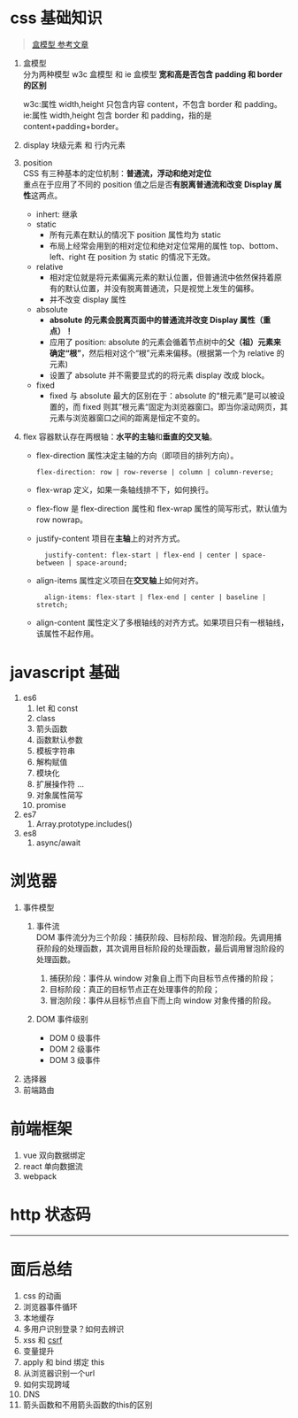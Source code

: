 # css 基础知识

> [盒模型 参考文章](https://www.cnblogs.com/coffeedeveloper/p/3145790.html)

1. 盒模型  
   分为两种模型 w3c 盒模型 和 ie 盒模型 **宽和高是否包含 padding 和 border 的区别**

   w3c:属性 width,height 只包含内容 content，不包含 border 和 padding。  
   ie:属性 width,height 包含 border 和 padding，指的是 content+padding+border。

2. display 块级元素 和 行内元素
3. position  
   CSS 有三种基本的定位机制：**普通流，浮动和绝对定位**  
   重点在于应用了不同的 position 值之后是否**有脱离普通流和改变 Display 属性**这两点。

   - inhert: 继承
   - static
     - 所有元素在默认的情况下 position 属性均为 static
     - 布局上经常会用到的相对定位和绝对定位常用的属性 top、bottom、left、right 在 position 为 static 的情况下无效。
   - relative
     - 相对定位就是将元素偏离元素的默认位置，但普通流中依然保持着原有的默认位置，并没有脱离普通流，只是视觉上发生的偏移。
     - 并不改变 display 属性
   - absolute
     - **absolute 的元素会脱离页面中的普通流并改变 Display 属性（重点）！**
     - 应用了 position: absolute 的元素会循着节点树中的**父（祖）元素来确定“根”**，然后相对这个“根”元素来偏移。(根据第一个为 relative 的元素)
     - 设置了 absolute 并不需要显式的的将元素 display 改成 block。
   - fixed
     - fixed 与 absolute 最大的区别在于：absolute 的“根元素”是可以被设置的，而 fixed 则其”根元素“固定为浏览器窗口。即当你滚动网页，其元素与浏览器窗口之间的距离是恒定不变的。

4. flex
   容器默认存在两根轴：**水平的主轴**和**垂直的交叉轴**。

   - flex-direction 属性决定主轴的方向（即项目的排列方向）。

     ```
     flex-direction: row | row-reverse | column | column-reverse;
     ```

   - flex-wrap 定义，如果一条轴线排不下，如何换行。
   - flex-flow 是 flex-direction 属性和 flex-wrap 属性的简写形式，默认值为 row nowrap。
   - justify-content 项目在**主轴**上的对齐方式。

     ```
       justify-content: flex-start | flex-end | center | space-between | space-around;
     ```

   - align-items 属性定义项目在**交叉轴**上如何对齐。

     ```
       align-items: flex-start | flex-end | center | baseline | stretch;
     ```

   - align-content 属性定义了多根轴线的对齐方式。如果项目只有一根轴线，该属性不起作用。

# javascript 基础

1. es6
   1. let 和 const
   2. class
   3. 箭头函数
   4. 函数默认参数
   5. 模板字符串
   6. 解构赋值
   7. 模块化
   8. 扩展操作符 ...
   9. 对象属性简写
   10. promise
2. es7
   1. Array.prototype.includes()
3. es8
   1. async/await

# 浏览器

1. 事件模型

   1. 事件流  
      DOM 事件流分为三个阶段：捕获阶段、目标阶段、冒泡阶段。先调用捕获阶段的处理函数，其次调用目标阶段的处理函数，最后调用冒泡阶段的处理函数。

      1. 捕获阶段：事件从 window 对象自上而下向目标节点传播的阶段；
      2. 目标阶段：真正的目标节点正在处理事件的阶段；
      3. 冒泡阶段：事件从目标节点自下而上向 window 对象传播的阶段。

   2. DOM 事件级别
      - DOM 0 级事件
      - DOM 2 级事件
      - DOM 3 级事件

2) 选择器
3) 前端路由

# 前端框架

1. vue 双向数据绑定
2. react 单向数据流
3. webpack

# http 状态码

---

# 面后总结

1. css 的动画
2. 浏览器事件循环
3. 本地缓存
4. 多用户识别登录？如何去辨识
5. xss 和 [csrf](https://juejin.im/post/5ba1a800e51d450e8657f5dd)
6. 变量提升
7. apply 和 bind 绑定 this
8. 从浏览器识别一个url
9. 如何实现跨域
10. DNS
11. 箭头函数和不用箭头函数的this的区别